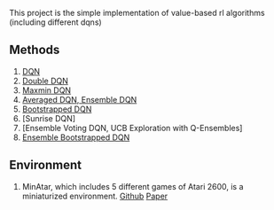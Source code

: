 This project is the simple implementation of value-based rl algorithms (including different dqns)

## Methods
  1. [DQN](http://www.nature.com/articles/nature14236)
  2. [Double DQN](https://arxiv.org/pdf/1509.06461.pdf)
  3. [Maxmin DQN](https://arxiv.org/pdf/2002.06487.pdf)
  4. [Averaged DQN, Ensemble DQN](https://arxiv.org/pdf/1611.01929.pdf)
  5. [Bootstrapped DQN](https://arxiv.org/pdf/1602.04621.pdf)
  6. [Sunrise DQN]
  7. [Ensemble Voting DQN, UCB Exploration with Q-Ensembles]
  8. [Ensemble Bootstrapped DQN](https://arxiv.org/pdf/2103.00445.pdf)

## Environment
  1. MinAtar, which includes 5 different games of Atari 2600, is a miniaturized environment. [Github](https://github.com/kenjyoung/MinAtar) [Paper](https://arxiv.org/pdf/1903.03176)
